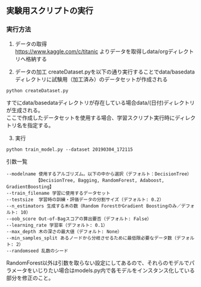 ## 実験用スクリプトの実行


### 実行方法

1. データの取得   
  https://www.kaggle.com/c/titanic よりデータを取得しdata/orgディレクトリへ格納する

2. データの加工
  createDataset.pyを以下の通り実行することでdata/basedataディレクトリに試験用（加工済み）のデータセットが作成される   

```
python createDataset.py
```

  すでにdata/basedataディレクトリが存在している場合data/(日付)ディレクトリが生成される。   
  ここで作成したデータセットを使用する場合、学習スクリプト実行時にディレクトリ名を指定する。  

3. 実行

```
python train_model.py --dataset 20190304_172115
```

引数一覧
```
--modelname 使用するアルゴリズム。以下の中から選択（デフォルト：DecisionTree）
           【DecisionTree, Bagging, RandomForest, Adaboost, GradientBoosting】
--train_filename 学習に使用するデータセット
--testsize  学習時の訓練・評価データの分割サイズ（デフォルト: 0.2）
--n_estimators 生成する木の数（Random ForestかGradient Boostingのみ／デフォルト: 10）
--oob_score Out-of-Bagスコアの算出要否（デフォルト: False）
--learning_rate 学習率（デフォルト: 0.1）
--max_depth 木の深さの最大値（デフォルト: None）
--min_samples_split あるノードから分岐させるために最低限必要なデータ数（デフォルト: 2）
--randomseed 乱数のシード
```

RandomForest以外は引数を取らない設定にしてあるので、それらのモデルでパラメータをいじりたい場合はmodels.py内で各モデルをインスタンス化している部分を修正のこと。
